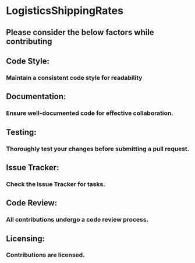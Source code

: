 # LogisticsShippingRates

## Please consider the below factors while contributing

## **Code Style:** ##
### Maintain a consistent code style for readability ###

## **Documentation:** ##
### Ensure well-documented code for effective collaboration. ###

## **Testing:** ##
### Thoroughly test your changes before submitting a pull request. ###

## **Issue Tracker:** ##
### Check the Issue Tracker for tasks. ###

## **Code Review:** ##
### All contributions undergo a code review process. ###

## **Licensing:** ##
### Contributions are licensed. ###
